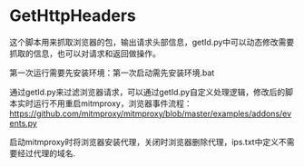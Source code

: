 # GetHttpHeaders
这个脚本用来抓取浏览器的包，输出请求头部信息，getId.py中可以动态修改需要抓取的信息，也可以对请求和返回做操作。

第一次运行需要先安装环境：第一次启动需先安装环境.bat

通过getId.py来过滤浏览器请求，可以通过getId.py自定义处理逻辑，修改后的脚本实时运行不用重启mitmproxy，浏览器事件流程：https://github.com/mitmproxy/mitmproxy/blob/master/examples/addons/events.py

启动mitmproxy时将浏览器安装代理，关闭时浏览器删除代理，ips.txt中定义不需要经过代理的域名.
